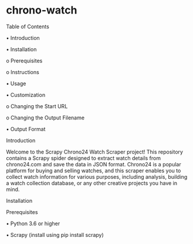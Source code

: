 # chrono-watch
Table of Contents

•	Introduction

•	Installation

  o	Prerequisites
  
  o	Instructions
  
•	Usage

•	Customization

  o	Changing the Start URL
  
  o	Changing the Output Filename
  
•	Output Format

Introduction

Welcome to the Scrapy Chrono24 Watch Scraper project! This repository contains a Scrapy spider designed to extract watch details from chrono24.com and save the data in JSON format. Chrono24 is a popular platform for buying and selling watches, and this scraper enables you to collect watch information for various purposes, including analysis, building a watch collection database, or any other creative projects you have in mind.

Installation

Prerequisites

•	Python 3.6 or higher

•	Scrapy (install using pip install scrapy)

